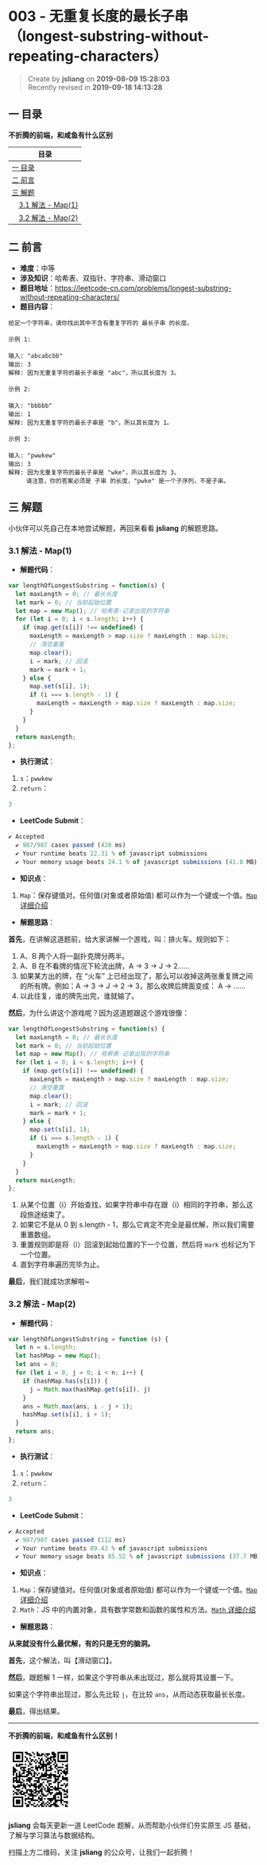 003 - 无重复长度的最长子串（longest-substring-without-repeating-characters）
===

> Create by **jsliang** on **2019-08-09 15:28:03**  
> Recently revised in **2019-09-18 14:13:28**

## <a name="chapter-one" id="chapter-one">一 目录</a>

**不折腾的前端，和咸鱼有什么区别**

| 目录 |
| --- | 
| [一 目录](#chapter-one) | 
| [二 前言](#chapter-two) |
| [三 解题](#chapter-three) |
| &emsp;[3.1 解法 - Map(1)](#chapter-three-one) |
| &emsp;[3.2 解法 - Map(2)](#chapter-three-two) |

## <a name="chapter-two" id="chapter-two">二 前言</a>



* **难度**：中等
* **涉及知识**：哈希表、双指针、字符串、滑动窗口
* **题目地址**：https://leetcode-cn.com/problems/longest-substring-without-repeating-characters/
* **题目内容**：

```
给定一个字符串，请你找出其中不含有重复字符的 最长子串 的长度。

示例 1:

输入: "abcabcbb"
输出: 3 
解释: 因为无重复字符的最长子串是 "abc"，所以其长度为 3。

示例 2:

输入: "bbbbb"
输出: 1
解释: 因为无重复字符的最长子串是 "b"，所以其长度为 1。

示例 3:

输入: "pwwkew"
输出: 3
解释: 因为无重复字符的最长子串是 "wke"，所以其长度为 3。
     请注意，你的答案必须是 子串 的长度，"pwke" 是一个子序列，不是子串。
```

## <a name="chapter-three" id="chapter-three">三 解题</a>



小伙伴可以先自己在本地尝试解题，再回来看看 **jsliang** 的解题思路。

### <a name="chapter-three-one" id="chapter-three-one">3.1 解法 - Map(1)</a>



* **解题代码**：

```js
var lengthOfLongestSubstring = function(s) {
  let maxLength = 0; // 最长长度
  let mark = 0; // 当前起始位置
  let map = new Map(); // 哈希表-记录出现的字符串
  for (let i = 0; i < s.length; i++) {
    if (map.get(s[i]) !== undefined) {
      maxLength = maxLength > map.size ? maxLength : map.size;
      // 清空重置
      map.clear();
      i = mark; // 回滚
      mark = mark + 1;
    } else {
      map.set(s[i], 1);
      if (i === s.length - 1) {
        maxLength = maxLength > map.size ? maxLength : map.size;    
      }
    }
  }
  return maxLength;
};
```

* **执行测试**：

1. `s`：`pwwkew`
2. `return`：

```js
3
```

* **LeetCode Submit**：

```js
✔ Accepted
  ✔ 987/987 cases passed (420 ms)
  ✔ Your runtime beats 22.31 % of javascript submissions
  ✔ Your memory usage beats 24.1 % of javascript submissions (41.8 MB)
```

* **知识点**：

1. `Map`：保存键值对。任何值(对象或者原始值) 都可以作为一个键或一个值。[`Map` 详细介绍](https://github.com/LiangJunrong/document-library/blob/master/JavaScript-library/JavaScript/%E5%86%85%E7%BD%AE%E5%AF%B9%E8%B1%A1/Map/README.md)

* **解题思路**：

**首先**，在讲解这道题前，给大家讲解一个游戏，叫：排火车。规则如下：

1. A、B 两个人将一副扑克牌分两半。
2. A、B 在不看牌的情况下轮流出牌，A -> 3 -> J -> 2……
3. 如果某方出的牌，在 “火车” 上已经出现了，那么可以收掉这两张重复牌之间的所有牌。例如：A -> 3 -> J -> 2 -> 3，那么收牌后牌面变成： A -> ……
4. 以此往复，谁的牌先出完，谁就输了。

**然后**，为什么讲这个游戏呢？因为这道题跟这个游戏很像：

```js
var lengthOfLongestSubstring = function(s) {
  let maxLength = 0; // 最长长度
  let mark = 0; // 当前起始位置
  let map = new Map(); // 哈希表-记录出现的字符串
  for (let i = 0; i < s.length; i++) {
    if (map.get(s[i]) !== undefined) {
      maxLength = maxLength > map.size ? maxLength : map.size;
      // 清空重置
      map.clear();
      i = mark; // 回滚
      mark = mark + 1;
    } else {
      map.set(s[i], 1);
      if (i === s.length - 1) {
        maxLength = maxLength > map.size ? maxLength : map.size;    
      }
    }
  }
  return maxLength;
};
```

1. 从某个位置（i）开始查找，如果字符串中存在跟（i）相同的字符串，那么这段旅途结束了。
2. 如果它不是从 0 到 s.length - 1，那么它肯定不完全是最优解，所以我们需要重置数组。
3. 重置规则即是将（i）回滚到起始位置的下一个位置，然后将 `mark` 也标记为下一个位置。
4. 直到字符串遍历完毕为止。

**最后**，我们就成功求解啦~

### <a name="chapter-three-two" id="chapter-three-two">3.2 解法 - Map(2)</a>



* **解题代码**：

```js
var lengthOfLongestSubstring = function (s) {
  let n = s.length;
  let hashMap = new Map();
  let ans = 0;
  for (let i = 0, j = 0; i < n; i++) {
    if (hashMap.has(s[i])) {
      j = Math.max(hashMap.get(s[i]), j)
    }
    ans = Math.max(ans, i - j + 1);
    hashMap.set(s[i], i + 1);
  }
  return ans;
};
```

* **执行测试**：

1. `s`：`pwwkew`
2. `return`：

```js
3
```

* **LeetCode Submit**：

```js
✔ Accepted
  ✔ 987/987 cases passed (112 ms)
  ✔ Your runtime beats 89.43 % of javascript submissions
  ✔ Your memory usage beats 85.52 % of javascript submissions (37.7 MB)
```

* **知识点**：

1. `Map`：保存键值对。任何值(对象或者原始值) 都可以作为一个键或一个值。[`Map` 详细介绍](https://github.com/LiangJunrong/document-library/blob/master/JavaScript-library/JavaScript/%E5%86%85%E7%BD%AE%E5%AF%B9%E8%B1%A1/Map/README.md)
2. `Math`：JS 中的内置对象，具有数学常数和函数的属性和方法。[`Math` 详细介绍](https://github.com/LiangJunrong/document-library/blob/master/JavaScript-library/JavaScript/%E5%86%85%E7%BD%AE%E5%AF%B9%E8%B1%A1/Math/README.md)

* **解题思路**：

**从来就没有什么最优解，有的只是无穷的脑洞。**

**首先**，这个解法，叫【滑动窗口】。

**然后**，跟题解 1 一样，如果这个字符串从未出现过，那么就将其设置一下。

如果这个字符串出现过，那么先比较 `j`，在比较 `ans`，从而动态获取最长长度。

**最后**，得出结果。

---

**不折腾的前端，和咸鱼有什么区别！**

![图](../../../public-repertory/img/z-small-wechat-public-address.jpg)

**jsliang** 会每天更新一道 LeetCode 题解，从而帮助小伙伴们夯实原生 JS 基础，了解与学习算法与数据结构。

扫描上方二维码，关注 **jsliang** 的公众号，让我们一起折腾！

